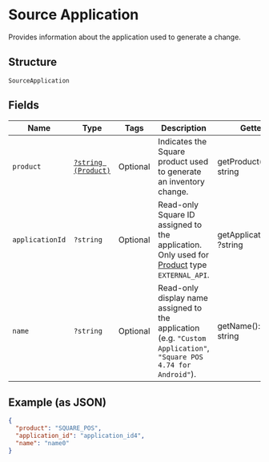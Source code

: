 
# Source Application

Provides information about the application used to generate a change.

## Structure

`SourceApplication`

## Fields

| Name | Type | Tags | Description | Getter | Setter |
|  --- | --- | --- | --- | --- | --- |
| `product` | [`?string (Product)`](/doc/models/product.md) | Optional | Indicates the Square product used to generate an inventory change. | getProduct(): ?string | setProduct(?string product): void |
| `applicationId` | `?string` | Optional | Read-only Square ID assigned to the application. Only used for<br>[Product](#type-product) type `EXTERNAL_API`. | getApplicationId(): ?string | setApplicationId(?string applicationId): void |
| `name` | `?string` | Optional | Read-only display name assigned to the application<br>(e.g. `"Custom Application"`, `"Square POS 4.74 for Android"`). | getName(): ?string | setName(?string name): void |

## Example (as JSON)

```json
{
  "product": "SQUARE_POS",
  "application_id": "application_id4",
  "name": "name0"
}
```

